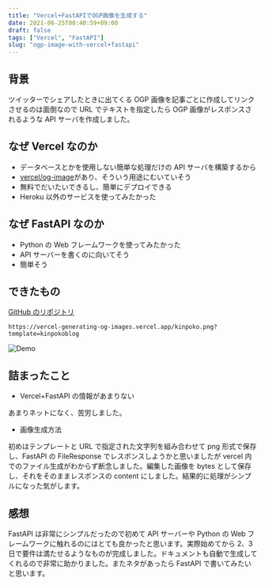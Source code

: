 ```yaml
---
title: "Vercel+FastAPIでOGP画像を生成する"
date: 2021-06-25T00:40:59+09:00
draft: false
tags: ["Vercel", "FastAPI"]
slug: "ogp-image-with-vercel+fastapi"
---
```


## 背景

ツイッターでシェアしたときに出てくる OGP 画像を記事ごとに作成してリンクさせるのは面倒なので URL でテキストを指定したら OGP 画像がレスポンスされるような API サーバを作成しました。

## なぜ Vercel なのか

- データベースとかを使用しない簡単な処理だけの API サーバを構築するから
- [vercel/og-image](https://github.com/vercel/og-image)があり、そういう用途にむいていそう
- 無料でだいたいできるし、簡単にデプロイできる
- Heroku 以外のサービスを使ってみたかった

## なぜ FastAPI なのか

- Python の Web フレームワークを使ってみたかった
- API サーバーを書くのに向いてそう
- 簡単そう

## できたもの

[GitHub のリポジトリ](https://github.com/kinpoko/vercel-generating-og-images)

`https://vercel-generating-og-images.vercel.app/kinpoko.png?template=kinpokoblog`

![Demo](https://vercel-generating-og-images.vercel.app/kinpoko.png?template=kinpokoblog)

## 詰まったこと

- Vercel+FastAPI の情報があまりない

あまりネットになく、苦労しました。

- 画像生成方法

初めはテンプレートと URL で指定された文字列を組み合わせて png 形式で保存し、FastAPI の FileResponse でレスポンスしようかと思いましたが vercel 内でのファイル生成がわからず断念しました。編集した画像を bytes として保存し、それをそのままレスポンスの content にしました。結果的に処理がシンプルになった気がします。

## 感想

FastAPI は非常にシンプルだったので初めて API サーバーや Python の Web フレームワークに触れるのにはとても良かったと思います。実際始めてから 2、3 日で要件は満たせるようなものが完成しました。ドキュメントも自動で生成してくれるので非常に助かりました。またネタがあったら FastAPI で書いてみたいと思います。
